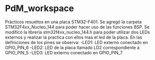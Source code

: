 # PdM_workspace

Prácticos resueltos en una placa STM32-F401. 
Se agregó la carpeta STM32F4xx_Nucleo_144 para poder hacer uso de las funciones BSP. 
Se modificó la libreria stm32f4xx_nucleo_144.h para poder utilizar dos LEDs externos y realizar la practica con ellos mas el led de la placa. 
En las definiciones de los pines se observa: 
 -LED1: LED externo conectado en GPIO_PIN_6
 -LED2: LED de la placa llamado LD2 correspondiente a GPIO_PIN_5
 -LED3: LED externo conectado en GPIO_PIN_7
